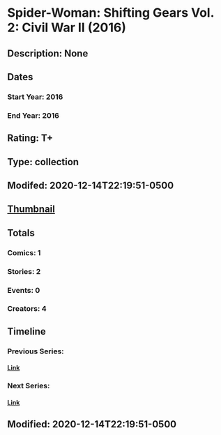 # Spider-Woman: Shifting Gears Vol. 2: Civil War II (2016)
## Description: None
## Dates
### Start Year: 2016
### End Year: 2016
## Rating: T+
## Type: collection
## Modifed: 2020-12-14T22:19:51-0500
## [Thumbnail](http://i.annihil.us/u/prod/marvel/i/mg/b/40/image_not_available.jpg)
## Totals
### Comics: 1
### Stories: 2
### Events: 0
### Creators: 4
## Timeline
### Previous Series: 
#### [Link]()
### Next Series: 
#### [Link]()
## Modified: 2020-12-14T22:19:51-0500